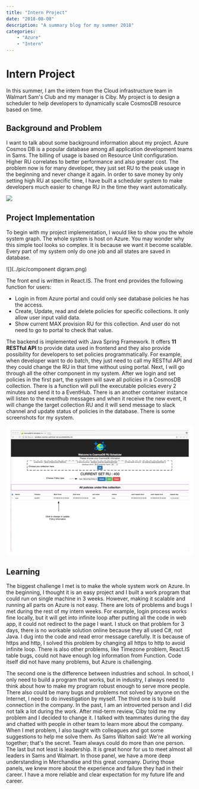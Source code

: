 ```yaml
---
title: "Intern Project"
date: "2018-08-08"
description: "A summary blog for my summer 2018"
categories:
    - "Azure"
    - "Intern"
---
```


# Intern Project

In this summer, I am the intern from the Cloud infrastructure team in Walmart Sam's Club and my manager is Ciby. My project is to design a scheduler to help developers to dynamically scale CosmosDB resource based on time.

## Background and Problem 

I want to talk about some background information about my project. Azure Cosmos DB is a popular database among all application development teams in Sams. The billing of usage is based on Resource Unit configuration. Higher RU correlates to better performance and also greater cost. The problem now is for many developer, they just set RU to the peak usage in the beginning and never change it again. In order to save money by only setting high RU at specific time, I have built a scheduler system to make developers much easier to change RU in the time they want automatically.

![](../pic/pic.png)

## Project Implementation

To begin with my project implementation, I would like to show you the whole system graph. The whole system is host on Azure. You may wonder why this simple tool looks so complex. It is because we want it become scalable. Every part of my system only do one job and all states are saved in database.

![](../pic/component digram.png)

The front end is written in React.IS. The front end provides the following function for users: 

- Login in from Azure portal and could only see database policies he has the access.
- Create, Update, read and delete policies for specific collections. It only allow user input valid data.
- Show current MAX provision RU for this collection. And user do not need to go to portal to check that value.


The backend is implemented with Java Spring Framework. It offers **11 RESTful API** to provide data used in frontend and they also provide possibility for developers to set policies programmatically. For example, when developer want to do batch, they just need to call my RESTful API and they could change the RU in that time without using portal. Next, I will go through all the other component in my system. After we Iogin and set policies in the first part, the system will save all policies in a CosmosDB collection. There is a function will pull the executable policies every 2 minutes and send it to a EventHub. There is an another container instance will listen to the eventhub messages and when it receive the new event, it will change the target collection RU and it will send message to slack channel and update status of policies in the database. There is some screenshots for my system.

![](pic/screen.png)

## Learning

The biggest challenge I met is to make the whole system work on Azure. In the beginning, I thought it is an easy project and I built a work program that could run on single machine in 3 weeks. However, making it scalable and running all parts on Azure is not easy. There are lots of problems and bugs I met during the rest of my intern weeks. For example, Iogin process works fine locally, but it will get into infinite loop after putting all the code in web app, it could not redirect to the page I want. I stuck on that problem for 3 days, there is no workable solution online because they all used C#, not Java. I dug into the code and read error message carefully. It is because of https and http, I solved this problem by changing all https to http to avoid infinite loop. There is also other problems, like Timezone problem, React.IS table bugs, could not have enough log information from Function. Code itself did not have many problems, but Azure is challenging.
  
The second one is the difference between industries and school. In school, I only need to build a program that works, but in industry, I always need to think about how to make my program robust enough to serve more people. There also could be many bugs and problems not solved by anyone on the Internet, I need to do investigation by myself. The third one is to build connection in the company. In the past, I am an introverted person and I did not talk a lot during the work. After mid-term review, Ciby told me my problem and I decided to change it. I talked with teammates during the day and chatted with people in other team to learn more about the company. When I met problem, I also taught with colleagues and got some suggestions to help me solve them. As Sams Walton said: We're all working together; that's the secret. Team always could do more than one person. The last but not least is leadership. It is great honor for us to meet almost all leaders in Sams and Walmart. In those panel, we have a more deep understanding in Merchandise and this great company. During those panels, we knew more about the experience and failure they had in their career. I have a more reliable and clear expectation for my future life and career.
